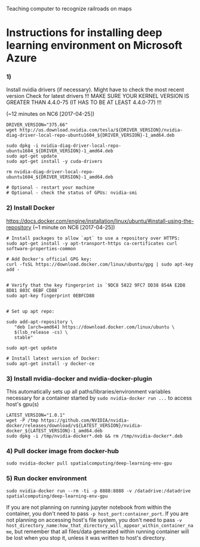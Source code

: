 Teaching computer to recognize railroads on maps



# Instructions for installing deep learning environment on Microsoft Azure

### 1)
Install nvidia drivers (if necessary). Might have to check the most recent version
Check for latest drivers 
!!! MAKE SURE YOUR KERNEL VERSION IS GREATER THAN 4.4.0-75 (IT HAS TO BE AT LEAST 4.4.0-77) !!!

(~12 minutes on NC6 [2017-04-25])
```
DRIVER_VERSION="375.66"
wget http://us.download.nvidia.com/tesla/${DRIVER_VERSION}/nvidia-diag-driver-local-repo-ubuntu1604_${DRIVER_VERSION}-1_amd64.deb

sudo dpkg -i nvidia-diag-driver-local-repo-ubuntu1604_${DRIVER_VERSION}-1_amd64.deb
sudo apt-get update
sudo apt-get install -y cuda-drivers

rm nvidia-diag-driver-local-repo-ubuntu1604_${DRIVER_VERSION}-1_amd64.deb

# Optional - restart your machine
# Optional - check the status of GPUs: nvidia-smi
```


### 2) Install Docker
https://docs.docker.com/engine/installation/linux/ubuntu/#install-using-the-repository
(~1 minute on NC6 [2017-04-25])

```
# Install packages to allow `apt` to use a repository over HTTPS:
sudo apt-get install -y apt-transport-https ca-certificates curl software-properties-common

# Add Docker's official GPG key:
curl -fsSL https://download.docker.com/linux/ubuntu/gpg | sudo apt-key add -


# Verify that the key fingerprint is `9DC8 5822 9FC7 DD38 854A E2D8 8D81 803C 0EBF CD88`
sudo apt-key fingerprint 0EBFCD88


# Set up apt repo:

sudo add-apt-repository \
   "deb [arch=amd64] https://download.docker.com/linux/ubuntu \
   $(lsb_release -cs) \
   stable"
   
sudo apt-get update

# Install latest version of Docker:
sudo apt-get install -y docker-ce
```

### 3) Install nvidia-docker and nvidia-docker-plugin
This automatically sets up all paths/libraries/environment variables necessary for a container started by `sudo nvidia-docker run ...` to access host's gpu(s)

```
LATEST_VERSION="1.0.1"
wget -P /tmp https://github.com/NVIDIA/nvidia-docker/releases/download/v${LATEST_VERSION}/nvidia-docker_${LATEST_VERSION}-1_amd64.deb
sudo dpkg -i /tmp/nvidia-docker*.deb && rm /tmp/nvidia-docker*.deb
```

### 4) Pull docker image from docker-hub

```
sudo nvidia-docker pull spatialcomputing/deep-learning-env-gpu
```

### 5) Run docker environment
```
sudo nvidia-docker run --rm -ti -p 8888:8888 -v /datadrive:/datadrive spatialcomputing/deep-learning-env-gpu
```
If you are not planning on running jupyter notebook from within the container, you don't need to pass `-p host_port:container_port`.
If you are not planning on accessing host's file system, you don't need to pass `-v host_directory_name:how_that_directory_will_appear_within_container_name`, but remember that all files/data generated within running container will be lost when you stop it, unless it was written to host's directory. 
